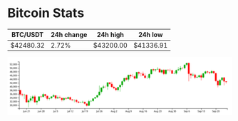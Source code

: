 # Bitcoin Stats

BTC/USDT|24h change|24h high|24h low|
|---|---|---|---|
|$42480.32|2.72%|$43200.00|$41336.91|

<img src="./chart.svg">
